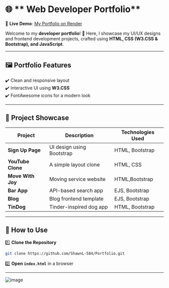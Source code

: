# 🌐 ** Web Developer Portfolio**

📌 **Live Demo**: [My Portfolio on Render](https://portfolio-w0hj.onrender.com/)

Welcome to my **developer portfolio**! 🚀 Here, I showcase my UI/UX designs and frontend development projects, crafted using **HTML, CSS (W3.CSS & Bootstrap), and JavaScript**.

---

## 🖼 **Portfolio Features**  
✔️ Clean and responsive layout  
✔️ Interactive UI using **W3.CSS**  
✔️ FontAwesome icons for a modern look  

---

## 📂 **Project Showcase**  

| Project        | Description                 | Technologies Used |
|---------------|-----------------------------|------------------|
| **Sign Up Page** | UI design using Bootstrap  | HTML, Bootstrap  |
| **YouTube Clone** | A simple layout clone     | HTML, CSS        |
| **Move With Joy** | Moving service website    | HTML,Bootstrap   |
| **Bar App** | API-based search app | EJS, Bootstrap |
| **Blog** | Blog frontend template | EJS, Bootstrap |
| **TinDog** | Tinder-inspired dog app | HTML, Bootstrap |

---

## 🚀 **How to Use**  

1️⃣ **Clone the Repository**  
   ```sh
   git clone https://github.com/ShawnL-584/Portfolio.git
   ```
2️⃣ **Open `index.html`** in a browser  

---
![image](https://github.com/user-attachments/assets/5ca72f01-8b05-4185-89be-27c4027d2122)

